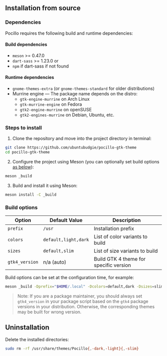 ## Installation from source

### Dependencies

Pocillo requires the following build and runtime dependencies:

#### Build dependencies

- `meson` >= 0.47.0
- `dart-sass` >= 1.23.0 or
- `npm` if dart-sass if not found

#### Runtime dependencies

- `gnome-themes-extra` (or `gnome-themes-standard` for older distributions)
- Murrine engine — The package name depends on the distro:
  - `gtk-engine-murrine` on Arch Linux
  - `gtk-murrine-engine` on Fedora
  - `gtk2-engine-murrine` on openSUSE
  - `gtk2-engines-murrine` on Debian, Ubuntu, etc.

### Steps to install

1. Clone the repository and move into the project directory in terminal:

```sh
git clone https://github.com/ubuntubudgie/pocillo-gtk-theme
cd pocillo-gtk-theme
```

2. Configure the project using Meson (you can optionally set build options [as below](#build-options)):

```sh
meson _build
```

3. Build and install it using Meson:

```sh
meson install -C _build
```

### Build options

Option | Default Value | Description
--- | --- | ---
`prefix` | `/usr` | Installation prefix
`colors` | `default,light,dark` | List of color variants to build
`sizes` | `default,slim` | List of size variants to build
`gtk4_version` | n/a (auto) | Build GTK 4 theme for specific version

Build options can be set at the configuration time, for example:

```sh
meson _build -Dprefix="$HOME/.local" -Dcolors=default,dark -Dsizes=slim
```

> Note: If you are a package maintainer, you should always set `gtk4_version` in your package script based on the `gtk4` package versions in your distribution. Otherwise, the corresponding themes may be built for wrong version.

## Uninstallation

Delete the installed directories:

```sh
sudo rm -rf /usr/share/themes/Pocillo{,-dark,-light}{,-slim}
```
